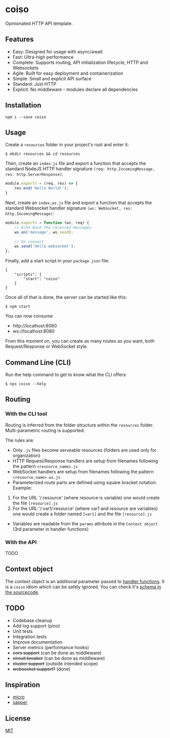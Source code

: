 # coiso
Opinionated HTTP API template.

## Features
 - Easy: Designed for usage with async/await
 - Fast: Ultra-high performance
 - Complete: Supports routing, API initialization lifecycle, HTTP and Websockets
 - Agile: Built for easy deployment and containerization
 - Simple: Small and explicit API surface
 - Standard: Just HTTP
 - Explicit: No middleware - modules declare all dependencies


## Installation
    npm i --save coiso

## Usage
Create a `resources` folder in your project's root and enter it:

    $ mkdir resources && cd resources

Then, create an `index.js` file and export a function that accepts the standard 
NodeJS HTTP handler signature `(req: http.IncomingMessage, res: http.ServerResponse)`:
```javascript
module.exports = (req, res) => {
    res.end('Hello World!');
}
```

Next, create an `index.ws.js` file and export a function that accepts the standard 
Websocket handler signature `(ws: WebSocket, res: http.IncomingMessage)`:
```javascript
module.exports = function (ws, req) {
    // Echo back the received messages
    ws.on('message', ws.send);
    
    // On connect
    ws.send('Hello websocket');
};
```

Finally, add a start script in your `package.json` file:

    {
        "scripts": {
            "start": "coiso"
        }
    }

Once all of that is done, the server can be started like this:

    $ npm start

You can now consume
 - http://localhost:8080
 - ws://localhost:8080

From this moment on, you can create as many routes as you want, both 
Request/Response or WebSocket style.

## Command Line (CLI)
Run the help command to get to know what the CLI offers:

    $ npx coiso --help

## Routing

### With the CLI tool
Routing is inferred from the folder structure within the `resources` folder.
Multi-parametric routing is supported.

The rules are:
- Only `.js` files become serveable resources (folders are used only for organization)
- HTTP Request/Response handlers are setup from filenames following the pattern `<resource_name>.js`
- WebSocket handlers are setup from filenames following the pattern `<resource_name>.ws.js`
- Parameterized route parts are defined using square bracket notation.
Example:
 1. For the URL '/:resource' (where resource is variable) one would create the file `[resource].js`
 2. For the URL '/:var1/:resource' (where var1 and resource are variables) one would create a folder named `[var1]` and the file `[resource].js`
- Variables are readable from the `params` attribute in the `Context object` (3rd parameter in handler functions) 

### With the API
TODO

## Context object
The context object is an additional parameter passed to [handler functions](https://github.com/jorgemsrs/coiso/blob/master/http/index.ts#L22-L24). 
It is a `coiso` idiom which can be safely ignored. You can check it's [schema in 
the sourcecode](https://github.com/jorgemsrs/coiso/blob/master/http/index.ts#L17).


## TODO
- Codebase cleanup
- Add log support (pino)
- Unit tests
- Integration tests
- Improve documentation
- Server metrics (performance hooks)
- ~~cors support~~ (can be done as middleware)
- ~~circuit breaker~~ (can be done as middleware)
- ~~cluster support~~ (outside intended scope)
- ~~websocket support?~~ (done)

## Inspiration
- [micro](https://github.com/zeit/micro)
- [sapper](https://github.com/sveltejs/sapper)

## License
[MIT](https://github.com/jorgemsrs/coiso/blob/master/LICENSE)